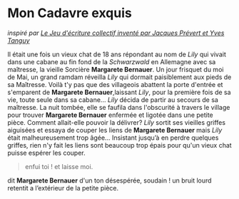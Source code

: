 # Mon Cadavre exquis
*inspiré par [Le Jeu d'écriture collectif inventé par Jacques Prévert et Yves Tanguy](http://fr.wikipedia.org/wiki/Cadavre_exquis)*

Il était une fois un vieux chat de 18 ans répondant au nom de *Lily* qui vivait dans une cabane au fin fond de la *Schwarzwald* en Allemagne avec sa maîtresse, la vieille Sorcière **Margarete Bernauer**.
Un jour frisquet du moi de Mai, un grand ramdam réveilla *Lily* qui dormait paisiblement aux pieds de sa Maîtresse.
Voilà t'y pas que des villageois abattent la porte d'entrée et s'emparent de **Margarete Bernauer**,laissant *Lily*, pour la première fois de sa vie, toute seule dans sa cabane...
*Lily* décida de partir au secours de sa maîtresse.
La nuit tombée, elle se faufila dans l'obscurité à travers le village pour trouver **Margarete Bernauer** enfermée et ligotée dans une petite pièce. Comment allait-elle pouvoir la délivrer?
*Lily* sortit ses vieilles griffes aiguisées et essaya de couper les liens de **Margarete Bernauer** mais *Lily* était malheureusement trop âgée...
Insistant jusqu’à en perdre quelques griffes, rien n'y fait les liens sont beaucoup trop épais pour qu'un vieux chat puisse espérer les couper.

> enfui toi !  et laisse moi.

dit **Margarete Bernauer**  d'un ton désespérée, soudain ! un bruit lourd retentit a l’extérieur de la petite pièce.
